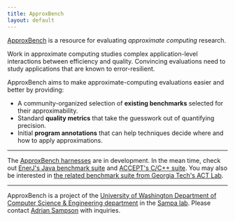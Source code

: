 ```yaml
---
title: ApproxBench
layout: default
---
```

[ApproxBench][gh] is a resource for evaluating *approximate computing* research.

Work in approximate computing studies complex application-level interactions between efficiency and quality. Convincing evaluations need to study applications that are known to error-resilient.

ApproxBench aims to make approximate-computing evaluations easier and better by providing:

* A community-organized selection of **existing benchmarks** selected for their approximability.
* Standard **quality metrics** that take the guesswork out of quantifying precision.
* Initial **program annotations** that can help techniques decide where and how to apply approximations.

---

The [ApproxBench harnesses][gh] are in development. In the mean time, check out [EnerJ's Java benchmark suite][enerj-apps] and [ACCEPT's C/C++ suite][accept-apps]. You may also be interested in [the related benchmark suite from Georgia Tech's ACT Lab][axbench].

---

ApproxBench is a project of the [University of Washington Department of Computer Science & Engineering department][cse] in the [Sampa lab][sampa]. Please contact [Adrian Sampson][adrian] with inquiries.

[adrian]: http://homes.cs.washington.edu/~asampson/
[sampa]: http://sampa.cs.washington.edu
[cse]: http://www.cs.washington.edu
[gh]: https://github.com/uwsampa/approxbench
[axbench]: http://act-lab.org/bench.html
[enerj-apps]: http://sampa.cs.washington.edu/research/approximation/enerj.html
[accept-apps]: https://github.com/uwsampa/accept-apps
